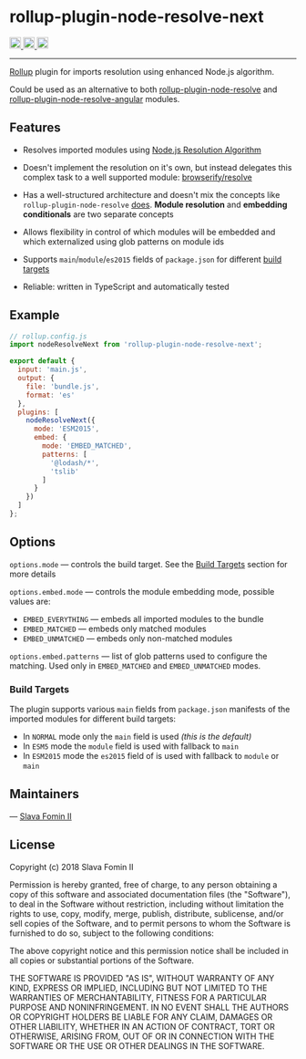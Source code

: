 
# rollup-plugin-node-resolve-next

<!-- NPM Version Badge -->
<a href="https://badge.fury.io/js/rollup-plugin-node-resolve-next">
  <img src="https://badge.fury.io/js/rollup-plugin-node-resolve-next.svg" alt="npm version" height="20">
</a>

<!-- Travis CI Badge -->
<a href="https://travis-ci.org/slavafomin/rollup-plugin-node-resolve-next">
  <img src="https://travis-ci.org/slavafomin/rollup-plugin-node-resolve-next.svg?branch=master" alt="Build Status" height="20">
</a>

<!-- MIT License Badge -->
<a href="https://opensource.org/licenses/MIT">
  <img src="https://img.shields.io/badge/License-MIT-yellow.svg" alt="License: MIT" height="20">
</a>

---

[Rollup][rollup-org] plugin for imports resolution using enhanced Node.js algorithm.

Could be used as an alternative to both
[rollup-plugin-node-resolve][plugin-node-resolve] and
[rollup-plugin-node-resolve-angular][plugin-node-resolve-angular] modules.


## Features

- Resolves imported modules using [Node.js Resolution Algorithm][node-resolution-algo]

- Doesn't implement the resolution on it's own, but instead delegates
  this complex task to a well supported module: [browserify/resolve][browserify-resolve]

- Has a well-structured architecture and doesn't mix the concepts like
  `rollup-plugin-node-resolve` [does][node-resolve-issue-171].
  **Module resolution** and **embedding conditionals** are two separate concepts

- Allows flexibility in control of which modules will be embedded and which externalized
  using glob patterns on module ids
  
- Supports `main`/`module`/`es2015` fields of `package.json`
  for different [build targets](#build-targets)
  
- Reliable: written in TypeScript and automatically tested


## Example

```js
// rollup.config.js
import nodeResolveNext from 'rollup-plugin-node-resolve-next';

export default {
  input: 'main.js',
  output: {
    file: 'bundle.js',
    format: 'es'
  },
  plugins: [
    nodeResolveNext({
      mode: 'ESM2015',
      embed: {
        mode: 'EMBED_MATCHED',
        patterns: [
          '@lodash/*',
          'tslib'
        ] 
      }
    })
  ]
};
```
   
## Options

`options.mode` — controls the build target.
See the [Build Targets](#build-targets) section for more details

`options.embed.mode` — controls the module embedding mode, possible values are:

- `EMBED_EVERYTHING` — embeds all imported modules to the bundle
- `EMBED_MATCHED` — embeds only matched modules
- `EMBED_UNMATCHED` — embeds only non-matched modules

`options.embed.patterns` — list of glob patterns used to configure the matching.
Used only in `EMBED_MATCHED` and `EMBED_UNMATCHED` modes.


### Build Targets

The plugin supports various `main` fields from `package.json` manifests
of the imported modules for different build targets:

 - In `NORMAL` mode only the `main` field is used *(this is the default)*
 - In `ESM5` mode the `module` field is used with fallback to `main`
 - In `ESM2015` mode the `es2015` field of is used with fallback to `module` or `main`
 

## Maintainers

— [Slava Fomin II](mailto:slava@fomin.io)


## License

Copyright (c) 2018 Slava Fomin II

Permission is hereby granted, free of charge, to any person obtaining a copy
of this software and associated documentation files (the "Software"), to deal
in the Software without restriction, including without limitation the rights
to use, copy, modify, merge, publish, distribute, sublicense, and/or sell
copies of the Software, and to permit persons to whom the Software is
furnished to do so, subject to the following conditions:

The above copyright notice and this permission notice shall be included in all
copies or substantial portions of the Software.

THE SOFTWARE IS PROVIDED "AS IS", WITHOUT WARRANTY OF ANY KIND, EXPRESS OR
IMPLIED, INCLUDING BUT NOT LIMITED TO THE WARRANTIES OF MERCHANTABILITY,
FITNESS FOR A PARTICULAR PURPOSE AND NONINFRINGEMENT. IN NO EVENT SHALL THE
AUTHORS OR COPYRIGHT HOLDERS BE LIABLE FOR ANY CLAIM, DAMAGES OR OTHER
LIABILITY, WHETHER IN AN ACTION OF CONTRACT, TORT OR OTHERWISE, ARISING FROM,
OUT OF OR IN CONNECTION WITH THE SOFTWARE OR THE USE OR OTHER DEALINGS IN THE
SOFTWARE.



[rollup-org]: https://rollupjs.org
[plugin-node-resolve]: https://github.com/rollup/rollup-plugin-node-resolve
[plugin-node-resolve-angular]: https://github.com/oasisdigital/rollup-plugin-node-resolve-angular
[node-resolution-algo]: https://nodejs.org/api/modules.html#modules_all_together
[browserify-resolve]: https://github.com/browserify/resolve
[node-resolve-issue-171]: https://github.com/rollup/rollup-plugin-node-resolve/issues/171
